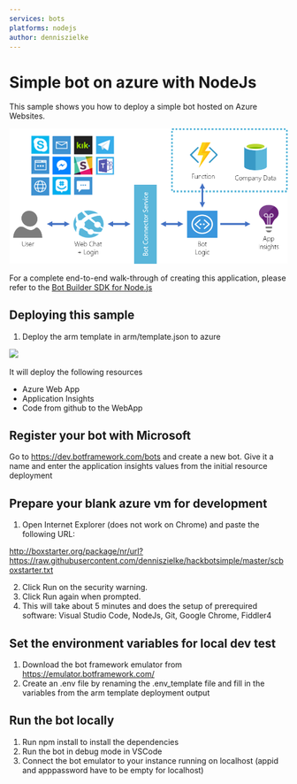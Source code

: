 ```yaml
---
services: bots
platforms: nodejs
author: denniszielke
---
```


# Simple bot on azure with NodeJs
This sample shows you how to deploy a simple bot hosted on Azure Websites. 

![Simple Bot Hackathon](./images/architecture.png)

For a complete end-to-end walk-through of creating this application, please refer to the [Bot Builder SDK for Node.js](https://docs.microsoft.com/en-us/bot-framework/nodejs/bot-builder-nodejs-overview)

## Deploying this sample
1. Deploy the arm template in arm/template.json to azure

<a href="https://portal.azure.com/#create/Microsoft.Template/uri/https%3A%2F%2Fraw.githubusercontent.com%2Fdenniszielke%2Fhackbotsimple%2Fmaster%2Farm%2Ftemplate.json" target="_blank">
    <img src="http://azuredeploy.net/deploybutton.png"/>
</a>  

It will deploy the following resources
- Azure Web App
- Application Insights
- Code from github to the WebApp

## Register your bot with Microsoft
Go to https://dev.botframework.com/bots and create a new bot.
Give it a name and enter the application insights values from the initial resource deployment

## Prepare your blank azure vm for development

1. Open Internet Explorer (does not work on Chrome) and paste the following URL: 

http://boxstarter.org/package/nr/url?https://raw.githubusercontent.com/denniszielke/hackbotsimple/master/scboxstarter.txt

2. Click Run on the security warning. 
3. Click Run again when prompted. 
4. This will take about 5 minutes and does the setup of prerequired software: Visual Studio Code, NodeJs, Git, Google Chrome, Fiddler4

## Set the environment variables for local dev test
1. Download the bot framework emulator from https://emulator.botframework.com/ 
2. Create an .env file by renaming the .env_template file and fill in the variables from the arm template deployment output

## Run the bot locally
1. Run npm install to install the dependencies
2. Run the bot in debug mode in VSCode
3. Connect the bot emulator to your instance running on localhost (appid and apppassword have to be empty for localhost)